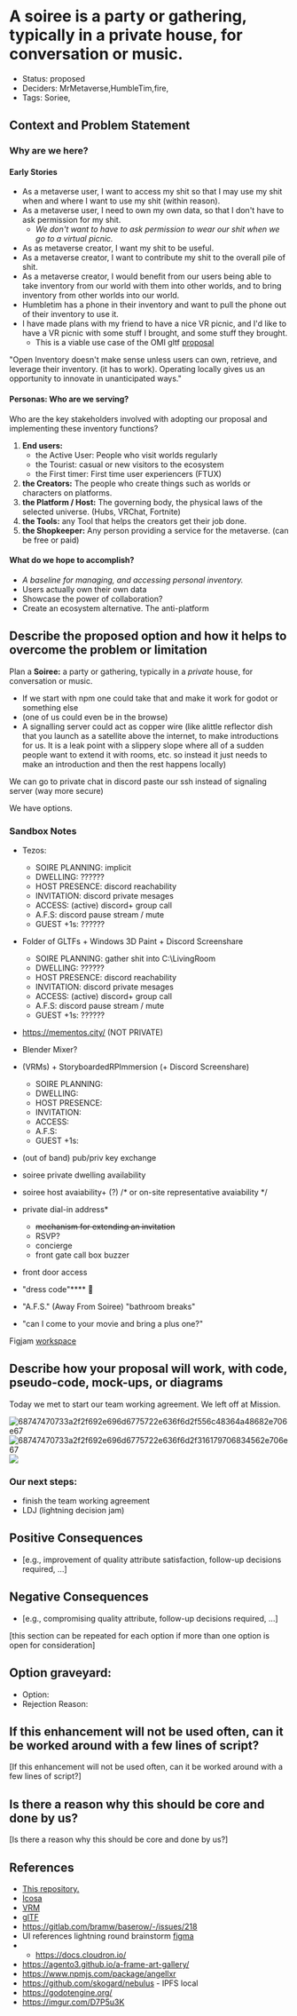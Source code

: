 # A soiree is a party or gathering, typically in a private house, for conversation or music.

- Status: proposed <!-- draft | rejected | accepted | deprecated | superseded by -->
- Deciders: MrMetaverse,HumbleTim,fire,
- Tags: Soriee,

## Context and Problem Statement

### Why are we here?
#### Early Stories 

- As a metaverse user, I want to access my shit so that I may use my shit when and where I want to use my shit (within reason). 
- As a metaverse user, I need to own my own data, so that I don't have to ask permission for my shit. 
    - _We don't want to have to ask permission to wear our shit when we go to a virtual picnic._ 
- As as metaverse creator, I want my shit to be useful. 
- As a metaverse creator, I want to contribute my shit to the overall pile of shit. 
- As a metaverse creator, I would benefit from our users being able to take inventory from our world with them into other worlds, and to bring inventory from other worlds into our world. 
- Humbletim has a phone in their inventory and want to pull the phone out of their inventory to use it. 
- I have made plans with my friend to have a nice VR picnic, and I'd like to have a VR picnic with some stuff I brought, and some stuff they brought. 
    - This is a viable use case of the OMI gltf [proposal](https://hackmd.io/@mrmetaverse/gltf-personas)

"Open Inventory doesn't make sense unless users can own, retrieve, and leverage their inventory. (it has to work). Operating locally gives us an opportunity to innovate in unanticipated ways."

#### Personas: Who are we serving? 
Who are the key stakeholders involved with adopting our proposal and implementing these inventory functions?

1.  **End users:**
    - the Active User: People who visit worlds regularly
    - the Tourist: casual or new visitors to the ecosystem 
    - the First timer: First time user experiencers (FTUX)
2.  **the Creators:** The people who create things such as worlds or characters on platforms. 
3.  **the Platform / Host:** The governing body, the physical laws of the selected universe. (Hubs, VRChat, Fortnite)
4.  **the Tools:** any Tool that helps the creators get their job done. 
5.  **the Shopkeeper:** Any person providing a service for the metaverse. (can be free or paid)

#### What do we hope to accomplish? 

- _A baseline for managing, and accessing personal inventory._
- Users actually own their own data 
- Showcase the power of collaboration? 
- Create an ecosystem  alternative. The anti-platform

## Describe the proposed option and how it helps to overcome the problem or limitation

Plan a **Soiree:** a party or gathering, typically in a *private* house, for conversation or music.

- If we start with npm one could take that and make it work for godot or something else 
- (one of us could even be in the browse)
- A signalling server could act as copper wire (like alittle reflector dish that you launch as a satellite above the internet, to make introductions for us. It is a leak point with a slippery slope where all of a sudden people want to extend it with rooms, etc. so instead it just needs to make an introduction and then the rest happens locally)

We can go to private chat in discord paste our ssh instead of signaling server (way more secure)

We have options.


### Sandbox Notes

- Tezos:
    - SOIRE PLANNING: implicit
    - DWELLING: ??????
    - HOST PRESENCE: discord reachability
    - INVITATION: discord private mesages
    - ACCESS: (active) discord+ group call
    - A.F.S: discord pause stream / mute
    - GUEST +1s: ??????
- Folder of GLTFs + Windows 3D Paint + Discord Screenshare
    - SOIRE PLANNING: gather shit into C:\LivingRoom
    - DWELLING: ??????
    - HOST PRESENCE: discord reachability
    - INVITATION: discord private mesages
    - ACCESS: (active) discord+ group call
    - A.F.S: discord pause stream / mute
    - GUEST +1s: ??????
- https://mementos.city/ (NOT PRIVATE)

- Blender Mixer?
- (VRMs) + StoryboardedRPImmersion (+ Discord Screenshare)
    - SOIRE PLANNING: 
    - DWELLING: 
    - HOST PRESENCE: 
    - INVITATION: 
    - ACCESS: 
    - A.F.S: 
    - GUEST +1s: 

- (out of band) pub/priv key exchange

- soiree private dwelling availability
- soiree host avaiability+ (?) /* or on-site representative avaiability  */
- private dial-in address*
    - ~~mechanism for extending an invitation~~
    - RSVP?
    - concierge 
    - front gate call box buzzer 
- front door access
- "dress code"**** :snake: 
- "A.F.S." (Away From Soiree) "bathroom breaks"
- "can I come to your movie and bring a plus one?"

Figjam [workspace](https://www.figma.com/file/pNrxyy5NLqv3Ycw0XKrbf5/soiree-spectrum?node-id=0%3A1)

## Describe how your proposal will work, with code, pseudo-code, mock-ups, or diagrams

Today we met to start our team working agreement. We left off at Mission. 

![68747470733a2f2f692e696d6775722e636f6d2f556c48364a48682e706e67](https://user-images.githubusercontent.com/32321/148150896-74646b03-2bf1-41df-8ac4-012fe08002e9.png)
![68747470733a2f2f692e696d6775722e636f6d2f316179706834562e706e67](https://user-images.githubusercontent.com/32321/148150899-533681b7-0210-4aaf-a696-d387ade54d22.png)
![](https://www.figma.com/file/pNrxyy5NLqv3Ycw0XKrbf5/soiree-spectrum?node-id=4%3A10)

### Our next steps: 
- finish the team working agreement
- LDJ (lightning decision jam) 

## Positive Consequences <!-- optional -->

- [e.g., improvement of quality attribute satisfaction, follow-up decisions required, …]

## Negative Consequences <!-- optional -->

- [e.g., compromising quality attribute, follow-up decisions required, …]

[this section can be repeated for each option if more than one option is open for consideration]

## Option graveyard: <!-- same as above -->

- Option: <!-- [List the proposed options no longer open for consideration.] -->
- Rejection Reason: <!-- [List the reasons for the rejection: (the Bad traits)] -->

## If this enhancement will not be used often, can it be worked around with a few lines of script?

[If this enhancement will not be used often, can it be worked around with a few lines of script?]

## Is there a reason why this should be core and done by us?

[Is there a reason why this should be core and done by us?]

## References <!-- optional and numbers of links can vary -->

- [This repository.](https://github.com/jsealt/soiree)
- [Icosa](https://github.com/icosa-gallery)
- [VRM](https://vrm-viewer.yukimochi.io/)
- [glTF](https://gltf-viewer.donmccurdy.com/)
- https://gitlab.com/bramw/baserow/-/issues/218
- UI references lightning round brainstorm [figma](https://www.figma.com/file/wzAGYK5pHCwUJXzzJXeHfE/openInventory)
- - https://docs.cloudron.io/
- https://agento3.github.io/a-frame-art-gallery/
- https://www.npmjs.com/package/angellxr
- https://github.com/skogard/nebulus - IPFS local
- https://godotengine.org/
- https://imgur.com/D7P5u3K
